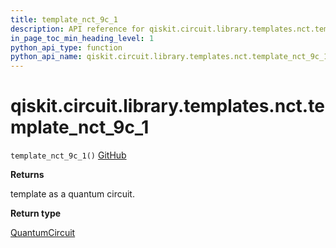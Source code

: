 ```yaml
---
title: template_nct_9c_1
description: API reference for qiskit.circuit.library.templates.nct.template_nct_9c_1
in_page_toc_min_heading_level: 1
python_api_type: function
python_api_name: qiskit.circuit.library.templates.nct.template_nct_9c_1
---
```


# qiskit.circuit.library.templates.nct.template\_nct\_9c\_1

<span id="qiskit.circuit.library.templates.nct.template_nct_9c_1" />

`template_nct_9c_1()` [GitHub](https://github.com/qiskit/qiskit/tree/stable/0.23/qiskit/circuit/library/templates/nct/template_nct_9c_1.py "view source code")

**Returns**

template as a quantum circuit.

**Return type**

[QuantumCircuit](qiskit.circuit.QuantumCircuit "qiskit.circuit.QuantumCircuit")

